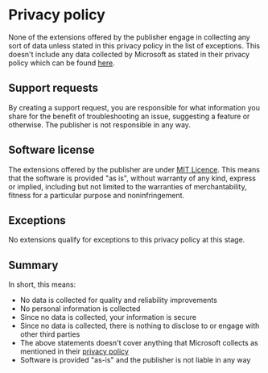 # Privacy policy
None of the extensions offered by the publisher engage in collecting any sort of data unless stated in this privacy policy in the list of exceptions. This doesn't include any data collected by Microsoft as stated in their privacy policy which can be found [here](https://privacy.microsoft.com/en-gb/privacystatement). 

## Support requests
By creating a support request, you are responsible for what information you share for the benefit of troubleshooting an issue, suggesting a feature or otherwise. The publisher is not responsible in any way.

## Software license
The extensions offered by the publisher are under [MIT Licence](https://github.com/ClydeDz/visualstudio-marketplace/blob/main/LICENSE). This means that the software is provided "as is", without warranty of any kind, express or implied, including but not limited to the warranties of merchantability, fitness for a particular purpose and noninfringement.

## Exceptions
No extensions qualify for exceptions to this privacy policy at this stage. 
   
## Summary  
In short, this means:  
- No data is collected for quality and reliability improvements
- No personal information is collected
- Since no data is collected, your information is secure
- Since no data is collected, there is nothing to disclose to or engage with other third parties
- The above statements doesn't cover anything that Microsoft collects as mentioned in their [privacy policy](https://privacy.microsoft.com/en-gb/privacystatement)  
- Software is provided "as-is" and the publisher is not liable in any way
